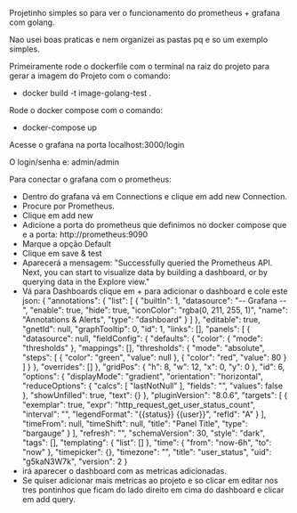 Projetinho simples so para ver o funcionamento do prometheus + grafana com golang.

Nao usei boas praticas e nem organizei as pastas pq e so um exemplo simples.

Primeiramente rode o dockerfile com o terminal na raiz do projeto para gerar a imagem do Projeto com o comando:

- docker build -t image-golang-test .


Rode o docker compose com o comando:
- docker-compose up 

Acesse o grafana na porta localhost:3000/login

O login/senha e: admin/admin

Para conectar o grafana com o prometheus:

- Dentro do grafana vá em Connections e clique em add new Connection.
- Procure por Prometheus.
- Clique em add new 
- Adicione a porta do prometheus que definimos no docker compose que e a porta: http://prometheus:9090
- Marque a opção Default
- Clique em save & test
- Aparecerá a mensagem: "Successfully queried the Prometheus API.
Next, you can start to visualize data by building a dashboard, or by querying data in the Explore view."
- Vá para Dashboards clique em + para adicionar o dashboard e cole este json:
{
  "annotations": {
    "list": [
      {
        "builtIn": 1,
        "datasource": "-- Grafana --",
        "enable": true,
        "hide": true,
        "iconColor": "rgba(0, 211, 255, 1)",
        "name": "Annotations & Alerts",
        "type": "dashboard"
      }
    ]
  },
  "editable": true,
  "gnetId": null,
  "graphTooltip": 0,
  "id": 1,
  "links": [],
  "panels": [
    {
      "datasource": null,
      "fieldConfig": {
        "defaults": {
          "color": {
            "mode": "thresholds"
          },
          "mappings": [],
          "thresholds": {
            "mode": "absolute",
            "steps": [
              {
                "color": "green",
                "value": null
              },
              {
                "color": "red",
                "value": 80
              }
            ]
          }
        },
        "overrides": []
      },
      "gridPos": {
        "h": 8,
        "w": 12,
        "x": 0,
        "y": 0
      },
      "id": 6,
      "options": {
        "displayMode": "gradient",
        "orientation": "horizontal",
        "reduceOptions": {
          "calcs": [
            "lastNotNull"
          ],
          "fields": "",
          "values": false
        },
        "showUnfilled": true,
        "text": {}
      },
      "pluginVersion": "8.0.6",
      "targets": [
        {
          "exemplar": true,
          "expr": "http_request_get_user_status_count",
          "interval": "",
          "legendFormat": "{{status}}  {{user}}",
          "refId": "A"
        }
      ],
      "timeFrom": null,
      "timeShift": null,
      "title": "Panel Title",
      "type": "bargauge"
    }
  ],
  "refresh": "",
  "schemaVersion": 30,
  "style": "dark",
  "tags": [],
  "templating": {
    "list": []
  },
  "time": {
    "from": "now-6h",
    "to": "now"
  },
  "timepicker": {},
  "timezone": "",
  "title": "user_status",
  "uid": "g5kaN3W7k",
  "version": 2
}
- irá aparecer o dashboard com as metricas adicionadas.
- Se quiser adicionar mais metricas ao projeto e so clicar em editar  nos tres pontinhos que ficam do lado direito em cima do dashboard e clicar em add query.
